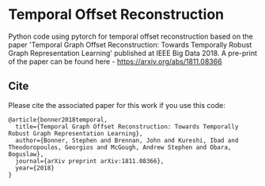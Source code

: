 # Temporal Offset Reconstruction

Python code using pytorch for temporal offset reconstruction based on the paper 'Temporal Graph Offset Reconstruction: Towards Temporally Robust Graph Representation Learning' published at IEEE Big Data 2018. A pre-print of the paper can be found here - https://arxiv.org/abs/1811.08366

## Cite

Please cite the associated paper for this work if you use this code:

```
@article{bonner2018temporal,
  title={Temporal Graph Offset Reconstruction: Towards Temporally Robust Graph Representation Learning},
  author={Bonner, Stephen and Brennan, John and Kureshi, Ibad and Theodoropoulos, Georgios and McGough, Andrew Stephen and Obara, Boguslaw},
  journal={arXiv preprint arXiv:1811.08366},
  year={2018}
}
```